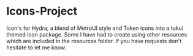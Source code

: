Icons-Project
=============

Icon's for Hydra; a blend of MetroUI style and Token icons into a tukui themed icon package. Some I have had to create using other resources which are included in the resources folder. If you have requests don't hesitate to let me know.
